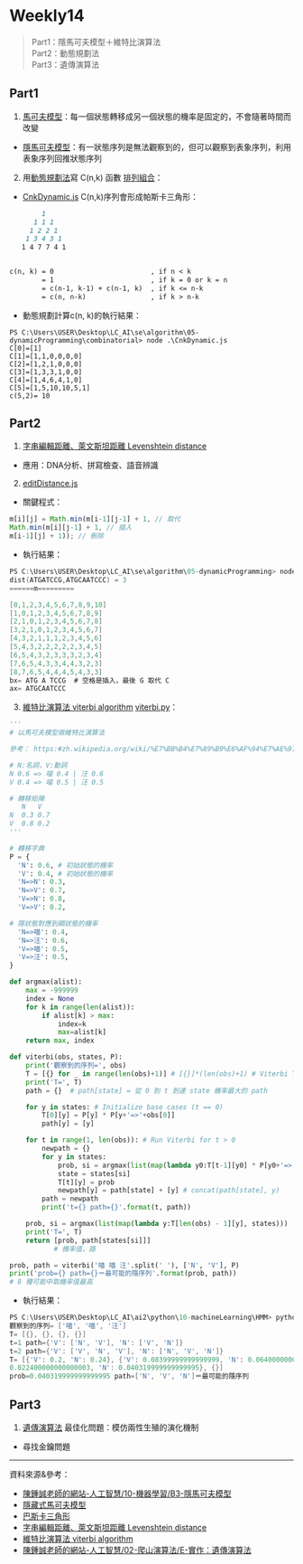 # Weekly14
> Part1：隱馬可夫模型＋維特比演算法 \
> Part2：動態規劃法 \
> Part3：遺傳演算法
## Part1
1. [馬可夫模型](https://misavo.com/blog/%E9%99%B3%E9%8D%BE%E8%AA%A0/%E6%9B%B8%E7%B1%8D/%E4%BA%BA%E5%B7%A5%E6%99%BA%E6%85%A7/10-%E6%A9%9F%E5%99%A8%E5%AD%B8%E7%BF%92/B2-%E9%A6%AC%E5%8F%AF%E5%A4%AB%E9%8F%88)：每一個狀態轉移成另一個狀態的機率是固定的，不會隨著時間而改變
* [隱馬可夫模型](https://zh.wikipedia.org/wiki/%E9%9A%90%E9%A9%AC%E5%B0%94%E5%8F%AF%E5%A4%AB%E6%A8%A1%E5%9E%8B)：有一狀態序列是無法觀察到的，但可以觀察到表象序列，利用表象序列回推狀態序列
2. 用[動態規劃法](https://misavo.com/blog/%E9%99%B3%E9%8D%BE%E8%AA%A0/%E6%9B%B8%E7%B1%8D/%E6%BC%94%E7%AE%97%E6%B3%95/05-dynamicProgramming)寫 C(n,k) 函數 [排列組合](http://gadget.chienwen.net/x/math/percomb?fbclid=IwAR3fIgu_KKpr9P3nUtUU6O06SK06KpX8E5fCpgWkBEHRc81f4erz09H809g)：
* [CnkDynamic.js](https://github.com/ccccourse/se/blob/master/algorithm/05-dynamicProgramming/combinatorial/CnkDynamic.js) C(n,k)序列會形成帕斯卡三角形：
```md
        1
      1 1 1
     1 2 2 1
    1 3 4 3 1
   1 4 7 7 4 1
```
```md

c(n, k) = 0                        , if n < k
        = 1                        , if k = 0 or k = n
        = c(n-1, k-1) + c(n-1, k)  , if k <= n-k
        = c(n, n-k)                , if k > n-k
```
* 動態規劃計算c(n, k)的執行結果：
```
PS C:\Users\USER\Desktop\LC_AI\se\algorithm\05-dynamicProgramming\combinatorial> node .\CnkDynamic.js
C[0]=[1]
C[1]=[1,1,0,0,0,0]
C[2]=[1,2,1,0,0,0]
C[3]=[1,3,3,1,0,0]
C[4]=[1,4,6,4,1,0]
C[5]=[1,5,10,10,5,1]
c(5,2)= 10
```
## Part2
1. [字串編輯距離、萊文斯坦距離 Levenshtein distance](https://en.wikipedia.org/wiki/Levenshtein_distance?fbclid=IwAR2fJ5_rdPjZscG9iI16lUt6Meo8jVx1UXkyf9LjhPNTbsOlVuZJ2jLvoFo)
* 應用：DNA分析、拼寫檢查、語音辨識
2. [editDistance.js](https://github.com/ccccourse/se/blob/master/algorithm/05-dynamicProgramming/editDistance.js)
* 關鍵程式：
```js
m[i][j] = Math.min(m[i-1][j-1] + 1, // 取代
Math.min(m[i][j-1] + 1, // 插入
m[i-1][j] + 1)); // 刪除
```
* 執行結果：
```c
PS C:\Users\USER\Desktop\LC_AI\se\algorithm\05-dynamicProgramming> node .\editDistance.js
dist(ATGATCCG,ATGCAATCCC) = 3
======m=========

[0,1,2,3,4,5,6,7,8,9,10]
[1,0,1,2,3,4,5,6,7,8,9]
[2,1,0,1,2,3,4,5,6,7,8]
[3,2,1,0,1,2,3,4,5,6,7]
[4,3,2,1,1,1,2,3,4,5,6]
[5,4,3,2,2,2,2,2,3,4,5]
[6,5,4,3,2,3,3,3,2,3,4]
[7,6,5,4,3,3,4,4,3,2,3]
[8,7,6,5,4,4,4,5,4,3,3]
bx= ATG A TCCG  # 空格是插入，最後 G 取代 C
ax= ATGCAATCCC
```
3. [維特比演算法 viterbi algorithm](https://zh.wikipedia.org/zh-tw/%E7%BB%B4%E7%89%B9%E6%AF%94%E7%AE%97%E6%B3%95) [viterbi.py](https://gitlab.com/ccckmit/ai2/-/blob/master/python/10-machineLearning/HMM/viterbi.py)：
```py
'''
# 以馬可夫模型做維特比演算法

參考： https:#zh.wikipedia.org/wiki/%E7%BB%B4%E7%89%B9%E6%AF%94%E7%AE%97%E6%B3%95

# N:名詞，V:動詞
N 0.6 => 喵 0.4 | 汪 0.6
V 0.4 => 喵 0.5 | 汪 0.5

# 轉移矩陣
   N   V
N  0.3 0.7
V  0.8 0.2
'''

# 轉移字典
P = {
  'N': 0.6, # 初始狀態的機率
  'V': 0.4, # 初始狀態的機率
  'N=>N': 0.3,
  'N=>V': 0.7,
  'V=>N': 0.8,
  'V=>V': 0.2,

# 隱狀態對應到顯狀態的機率
  'N=>喵': 0.4, 
  'N=>汪': 0.6,
  'V=>喵': 0.5,
  'V=>汪': 0.5,
}

def argmax(alist):
    max = -999999
    index = None
    for k in range(len(alist)):
        if alist[k] > max:
            index=k
            max=alist[k]
    return max, index

def viterbi(obs, states, P):
    print('觀察到的序列=', obs)
    T = [{} for _ in range(len(obs)+1)] # [{}]*(len(obs)+1) # Viterbi Table
    print('T=', T)
    path = {}  # path[state] = 從 0 到 t 到達 state 機率最大的 path

    for y in states: # Initialize base cases (t == 0)
        T[0][y] = P[y] * P[y+'=>'+obs[0]]
        path[y] = [y]

    for t in range(1, len(obs)): # Run Viterbi for t > 0
        newpath = {}
        for y in states:
            prob, si = argmax(list(map(lambda y0:T[t-1][y0] * P[y0+'=>'+y] * P[y+'=>'+obs[t]], states)))
            state = states[si]
            T[t][y] = prob
            newpath[y] = path[state] + [y] # concat(path[state], y)
        path = newpath
        print('t={} path={}'.format(t, path))

    prob, si = argmax(list(map(lambda y:T[len(obs) - 1][y], states)))
    print('T=', T)
    return [prob, path[states[si]]]
           # 機率值，路

prob, path = viterbi('喵 喵 汪'.split(' '), ['N', 'V'], P)
print('prob={} path={}＝最可能的隱序列'.format(prob, path))
# 8 種可能中取機率值最高
```
* 執行結果：
```c
PS C:\Users\USER\Desktop\LC_AI\ai2\python\10-machineLearning\HMM> python .\viterbi.py  
觀察到的序列= ['喵', '喵', '汪']
T= [{}, {}, {}, {}]
t=1 path={'V': ['N', 'V'], 'N': ['V', 'N']}
t=2 path={'V': ['V', 'N', 'V'], 'N': ['N', 'V', 'N']}
T= [{'V': 0.2, 'N': 0.24}, {'V': 0.08399999999999999, 'N': 0.06400000000000002}, {'V': 
0.022400000000000003, 'N': 0.040319999999999995}, {}]
prob=0.040319999999999995 path=['N', 'V', 'N']＝最可能的隱序列
```

## Part3
1. [遺傳演算法](https://misavo.com/blog/%E9%99%B3%E9%8D%BE%E8%AA%A0/%E6%9B%B8%E7%B1%8D/%E4%BA%BA%E5%B7%A5%E6%99%BA%E6%85%A7/02-%E7%88%AC%E5%B1%B1%E6%BC%94%E7%AE%97%E6%B3%95/E-%E5%AF%A6%E4%BD%9C%EF%BC%9A%E9%81%BA%E5%82%B3%E6%BC%94%E7%AE%97%E6%B3%95?fbclid=IwAR2-uKkmA361U2WlrJdWlBAnZ7VYnIkXHuhCSz6HhKqT4XxnRq1F1s7UJY8) 最佳化問題：模仿兩性生殖的演化機制
* 尋找金鑰問題
---
資料來源&參考：
- [陳鍾誠老師的網站-人工智慧/10-機器學習/B3-隱馬可夫模型](https://misavo.com/blog/%E9%99%B3%E9%8D%BE%E8%AA%A0/%E6%9B%B8%E7%B1%8D/%E4%BA%BA%E5%B7%A5%E6%99%BA%E6%85%A7/10-%E6%A9%9F%E5%99%A8%E5%AD%B8%E7%BF%92/B3-%E9%9A%B1%E9%A6%AC%E5%8F%AF%E5%A4%AB%E6%A8%A1%E5%9E%8B)
- [隱藏式馬可夫模型](https://zh.wikipedia.org/wiki/%E9%9A%90%E9%A9%AC%E5%B0%94%E5%8F%AF%E5%A4%AB%E6%A8%A1%E5%9E%8B)
- [巴斯卡三角形](https://zh.wikipedia.org/wiki/%E6%9D%A8%E8%BE%89%E4%B8%89%E8%A7%92%E5%BD%A2?fbclid=IwAR3E9znu-UFZIG6JNX6mFH02JNI7Sfmnx1OAtrVTUq2W_23iQWLxYIpMwzU)
- [字串編輯距離、萊文斯坦距離 Levenshtein distance](https://en.wikipedia.org/wiki/Levenshtein_distance?fbclid=IwAR2fJ5_rdPjZscG9iI16lUt6Meo8jVx1UXkyf9LjhPNTbsOlVuZJ2jLvoFo)
- [維特比演算法 viterbi algorithm](https://zh.wikipedia.org/zh-tw/%E7%BB%B4%E7%89%B9%E6%AF%94%E7%AE%97%E6%B3%95)
- [陳鍾誠老師的網站-人工智慧/02-爬山演算法/E-實作：遺傳演算法](https://misavo.com/blog/%E9%99%B3%E9%8D%BE%E8%AA%A0/%E6%9B%B8%E7%B1%8D/%E4%BA%BA%E5%B7%A5%E6%99%BA%E6%85%A7/02-%E7%88%AC%E5%B1%B1%E6%BC%94%E7%AE%97%E6%B3%95/E-%E5%AF%A6%E4%BD%9C%EF%BC%9A%E9%81%BA%E5%82%B3%E6%BC%94%E7%AE%97%E6%B3%95?fbclid=IwAR2-uKkmA361U2WlrJdWlBAnZ7VYnIkXHuhCSz6HhKqT4XxnRq1F1s7UJY8)